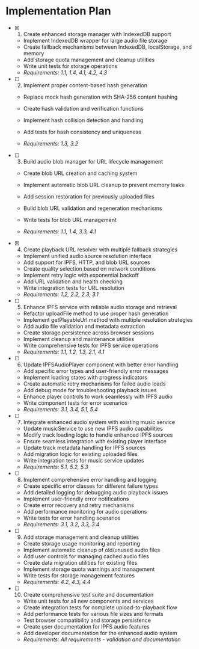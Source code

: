 # Implementation Plan

- [x] 1. Create enhanced storage manager with IndexedDB support





  - Implement IndexedDB wrapper for large audio file storage
  - Create fallback mechanisms between IndexedDB, localStorage, and memory
  - Add storage quota management and cleanup utilities
  - Write unit tests for storage operations
  - _Requirements: 1.1, 1.4, 4.1, 4.2, 4.3_




- [ ] 2. Implement proper content-based hash generation
  - Replace mock hash generation with SHA-256 content hashing
  - Create hash validation and verification functions
  - Implement hash collision detection and handling


  - Add tests for hash consistency and uniqueness
  - _Requirements: 1.3, 3.2_

- [ ] 3. Build audio blob manager for URL lifecycle management
  - Create blob URL creation and caching system
  - Implement automatic blob URL cleanup to prevent memory leaks



  - Add session restoration for previously uploaded files
  - Build blob URL validation and regeneration mechanisms
  - Write tests for blob URL management
  - _Requirements: 1.1, 1.4, 3.3, 4.1_

- [x] 4. Create playback URL resolver with multiple fallback strategies


  - Implement unified audio source resolution interface
  - Add support for IPFS, HTTP, and blob URL sources
  - Create quality selection based on network conditions
  - Implement retry logic with exponential backoff
  - Add URL validation and health checking
  - Write integration tests for URL resolution
  - _Requirements: 1.2, 2.2, 2.3, 3.1_




- [ ] 5. Enhance IPFS service with reliable audio storage and retrieval
  - Refactor uploadFile method to use proper hash generation
  - Implement getPlayableUrl method with multiple resolution strategies
  - Add audio file validation and metadata extraction
  - Create storage persistence across browser sessions
  - Implement cleanup and maintenance utilities
  - Write comprehensive tests for IPFS service operations
  - _Requirements: 1.1, 1.2, 1.3, 2.1, 4.1_

- [ ] 6. Update IPFSAudioPlayer component with better error handling
  - Add specific error types and user-friendly error messages
  - Implement loading states with progress indicators
  - Create automatic retry mechanisms for failed audio loads
  - Add debug mode for troubleshooting playback issues
  - Enhance player controls to work seamlessly with IPFS audio
  - Write component tests for error scenarios
  - _Requirements: 3.1, 3.4, 5.1, 5.4_

- [ ] 7. Integrate enhanced audio system with existing music service
  - Update musicService to use new IPFS audio capabilities
  - Modify track loading logic to handle enhanced IPFS sources
  - Ensure seamless integration with existing player interface
  - Update track metadata handling for IPFS sources
  - Add migration logic for existing uploaded files
  - Write integration tests for music service updates
  - _Requirements: 5.1, 5.2, 5.3_

- [ ] 8. Implement comprehensive error handling and logging
  - Create specific error classes for different failure types
  - Add detailed logging for debugging audio playback issues
  - Implement user-friendly error notifications
  - Create error recovery and retry mechanisms
  - Add performance monitoring for audio operations
  - Write tests for error handling scenarios
  - _Requirements: 3.1, 3.2, 3.3, 3.4_

- [ ] 9. Add storage management and cleanup utilities
  - Create storage usage monitoring and reporting
  - Implement automatic cleanup of old/unused audio files
  - Add user controls for managing cached audio files
  - Create data migration utilities for existing files
  - Implement storage quota warnings and management
  - Write tests for storage management features
  - _Requirements: 4.2, 4.3, 4.4_

- [ ] 10. Create comprehensive test suite and documentation
  - Write unit tests for all new components and services
  - Create integration tests for complete upload-to-playback flow
  - Add performance tests for various file sizes and formats
  - Test browser compatibility and storage persistence
  - Create user documentation for IPFS audio features
  - Add developer documentation for the enhanced audio system
  - _Requirements: All requirements - validation and documentation_